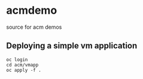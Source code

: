 # acmdemo
source for acm demos

## Deploying a simple vm application

```
oc login
cd acm/vmapp
oc apply -f .
```
